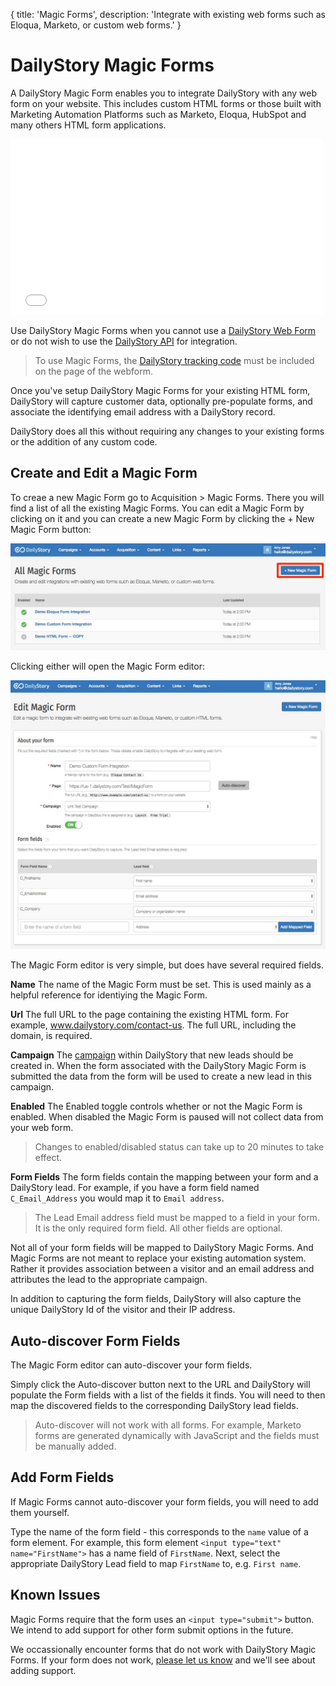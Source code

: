 {
title: 'Magic Forms',
description: 'Integrate with existing web forms such as Eloqua, Marketo, or custom web forms.'
}
# DailyStory Magic Forms
A DailyStory Magic Form enables you to integrate DailyStory with any web form on your website. This includes custom HTML forms or those built with Marketing Automation Platforms such as Marketo, Eloqua, HubSpot and many others HTML form applications.

<iframe class="embedly-embed" src="//cdn.embedly.com/widgets/media.html?src=https%3A%2F%2Fwww.youtube.com%2Fembed%2F3juMDdvmohM%3Ffeature%3Doembed&url=http%3A%2F%2Fwww.youtube.com%2Fwatch%3Fv%3D3juMDdvmohM&image=https%3A%2F%2Fi.ytimg.com%2Fvi%2F3juMDdvmohM%2Fhqdefault.jpg&key=internal&type=text%2Fhtml&schema=youtube" width="500" height="281" scrolling="no" frameborder="0" allowfullscreen></iframe>

Use DailyStory Magic Forms when you cannot use a [DailyStory Web Form](/acquisition/web-forms/) or do not wish to use the [DailyStory API](/acquisition/web-forms/#creating-a-custom-html-form) for integration.

> To use Magic Forms, the [DailyStory tracking code](/install) must be included on the page of the webform.

Once you've setup DailyStory Magic Forms for your existing HTML form, DailyStory will capture customer data, optionally pre-populate forms, and associate the identifying email address with a DailyStory record. 

DailyStory does all this without requiring any changes to your existing forms or the addition of any custom code.

## Create and Edit a Magic Form

To creae a new Magic Form go to Acquisition > Magic Forms. There you will find a list of all the existing Magic Forms. You can edit a Magic Form by clicking on it and you can create a new Magic Form by clicking the + New Magic Form button: 

![All Magic Forms](/articles/acquisition/magic-forms/magic-forms-01.jpg "All Magic Forms")

Clicking either will open the Magic Form editor:

![Magic Form Editor](/articles/acquisition/magic-forms/magic-forms-02.jpg "Magic Form Editor")

The Magic Form editor is very simple, but does have several required fields.

**Name** The name of the Magic Form must be set. This is used mainly as a helpful reference for identiying the Magic Form.

**Url** The full URL to the page containing the existing HTML form. For example, www.dailystory.com/contact-us. The full URL, including the domain, is required.

**Campaign** The [campaign](/campaigns/) within DailyStory that new leads should be created in. When the form associated with the DailyStory Magic Form is submitted the data from the form will be used to create a new lead in this campaign.

**Enabled** The Enabled toggle controls whether or not the Magic Form is enabled. When disabled the Magic Form is paused will not collect data from your web form.

> Changes to enabled/disabled status can take up to 20 minutes to take effect.

**Form Fields** The form fields contain the mapping between your form and a DailyStory lead. For example, if you have a form field named ```C_Email_Address``` you would map it to ```Email address```.

> The Lead Email address field must be mapped to a field in your form. It is the only required form field. All other fields are optional.

Not all of your form fields will be mapped to DailyStory Magic Forms.  And Magic Forms are not meant to replace your existing automation system. Rather it provides association between a visitor and an email address and attributes the lead to the appropriate campaign.

In addition to capturing the form fields, DailyStory will also capture the unique DailyStory Id of the visitor and their IP address.

## Auto-discover Form Fields
The Magic Form editor can auto-discover your form fields. 

Simply click the Auto-discover button next to the URL and DailyStory will populate the Form fields with a list of the fields it finds. You will need to then map the discovered fields to the corresponding DailyStory lead fields.

> Auto-discover will not work with all forms. For example, Marketo forms are generated dynamically with JavaScript and the fields must be manually added.

## Add Form Fields
If Magic Forms cannot auto-discover your form fields, you will need to add them yourself.

Type the name of the form field - this corresponds to the ```name``` value of a form element. For example, this form element ```<input type="text" name="FirstName">``` has a name field of ```FirstName```. Next, select the appropriate DailyStory Lead field to map ```FirstName``` to, e.g. ```First name```.

## Known Issues
Magic Forms require that the form uses an ```<input type="submit">``` button. We intend to add support for other form submit options in the future.

We occassionally encounter forms that do not work with DailyStory Magic Forms. If your form does not work, [please let us know](https://www.dailystory.com/contact-us) and we'll see about adding support.